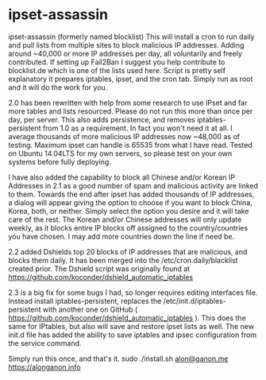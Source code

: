 # ipset-assassin
ipset-assassin (formerly named blocklist)
This will install a cron to run daily and pull lists from multiple sites to block malicious IP addresses. Adding around ~40,000 or more IP addresses per day, all voluntarily and freely contributed. If setting up Fail2Ban I suggest you help contribute to blocklist.de which is one of the lists used here.
Script is pretty self explanatory it prepares iptables, ipset, and the cron tab. Simply run as root and it will do the work for you. 

2.0 has been rewritten with help from some research to use IPset and far more tables and lists resourced. Please do not run this more than once per day, per server.
This also adds persistence, and removes iptables-persistent from 1.0 as a requirement. In fact you won't need it at all. I average thousands of more malicious IP addresses now ~48,000 as of testing. Maximum ipset can handle is 65535 from what I have read.
Tested on Ubuntu 14.04LTS for my own servers, so please test on your own systems before fully deploying.

I have also added the capability to block all Chinese and/or Korean IP Addresses in 2.1 as a good number of spam and malicious activity are linked to them. Towards the end after ipset has added thousands of IP addresses, a dialog will appear giving the option to choose if you want to block China, Korea, both, or neither. Simply select the option you desire and it will take care of the rest. The Korean and/or Chinese addresses will only update weekly, as it blocks entire IP blocks off assigned to the country/countries you have chosen. I may add more countries down the line if need be.

2.2 added Dshields top 20 blocks of IP addresses that are malicious, and blocks them daily. It has been merged into the /etc/cron.daily/blacklist created prior. The Dshield script was originally found at https://github.com/koconder/dshield_automatic_iptables

2.3 is a big fix for some bugs I had, so longer requires editing interfaces file. Instead install iptables-persistent, replaces the /etc/init.d/iptables-persistent with another one on GitHub ( https://github.com/koconder/dshield_automatic_iptables ). This does the same for IPtables, but also will save and restore ipset lists as well. The new init.d file has added the ability to save iptables and ipsec configuration from the service command.

Simply run this once, and that's it.
sudo ./install.sh 
alon@ganon.me
https://alonganon.info